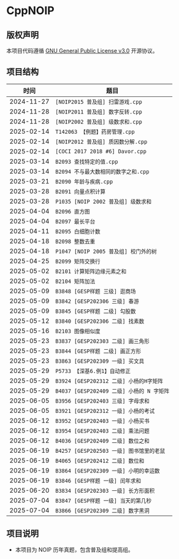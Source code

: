 # CppNOIP

## 版权声明

本项目代码遵循 [GNU General Public License v3.0](LICENSE) 开源协议。

## 项目结构

| <center>时间</center> | <center>题目</center>                |
| --------------------- | ------------------------------------ |
| 2024-11-27            | `[NOIP2015 普及组] 扫雷游戏.cpp`     |
| 2024-11-28            | `[NOIP2011 普及组] 数字反转.cpp`     |
| 2024-11-28            | `[NOIP2002 普及组] 级数求和.cpp`     |
| 2025-02-14            | `T142063 【例题】药房管理.cpp`       |
| 2025-02-14            | `[NOIP2012 普及组] 质因数分解.cpp`   |
| 2025-02-14            | `[COCI 2017 2018 #6] Davor.cpp`      |
| 2025-03-14            | `B2093 查找特定的值.cpp`             |
| 2025-03-14            | `B2094 不与最大数相同的数字之和.cpp` |
| 2025-03-21            | `B2090 年龄与疾病.cpp`               |
| 2025-03-28            | `B2091 向量点积计算`                 |
| 2025-03-28            | `P1035 [NOIP 2002 普及组] 级数求和`  |
| 2025-04-04            | `B2096 直方图`                       |
| 2025-04-04            | `B2097 最长平台`                     |
| 2025-04-11            | `B2095 白细胞计数`                   |
| 2025-04-18            | `B2098 整数去重`                    |
| 2025-04-18            | `P1047 [NOIP 2005 普及组] 校门外的树` |
| 2025-04-25            | `B2099 矩阵交换行`                   |
| 2025-05-02            | `B2101 计算矩阵边缘元素之和`           |
| 2025-05-02            | `B2104 矩阵加法`                     |
| 2025-05-09            | `B3848 [GESP样题 三级] 逛商场`        |
| 2025-05-09            | `B3842 [GESP202306 三级] 春游`       |
| 2025-05-09            | `B3845 [GESP样题 二级] 勾股数`        |
| 2025-05-12            | `B3840 [GESP202306 二级] 找素数`     |
| 2025-05-16            | `B2103 图像相似度`                   |
| 2025-05-23            | `B3837 [GESP202303 二级] 画三角形`   |
| 2025-05-23            | `B3844 [GESP样题 二级] 画正方形`      |
| 2025-05-23            | `B3863 [GESP202309 一级] 买文具`     |
| 2025-05-29            | `P5733 【深基6.例1】自动修正`         |
| 2025-05-29            | `B3924 [GESP202312 二级] 小杨的H字矩阵`|
| 2025-05-29            | `B4037 [GESP202409 二级] 小杨的 N 字矩阵`|
| 2025-06-05            | `B3956 [GESP202403 三级] 字母求和`    |
| 2025-06-05            | `B3921 [GESP202312 一级] 小杨的考试`  |
| 2025-06-12            | `B3952 [GESP202403 一级] 小杨买书`    |
| 2025-06-12            | `B3954 [GESP202403 二级] 乘法问题`    |
| 2025-06-12            | `B4036 [GESP202409 二级] 数位之和`    |
| 2025-06-19            | `B4257 [GESP202503 一级] 图书馆里的老鼠`|
| 2025-06-19            | `B4065 [GESP202412 二级] 数位和`      |
| 2025-06-19            | `B3864 [GESP202309 一级] 小明的幸运数` |
| 2025-06-19            | `B3846 [GESP样题 一级] 闰年求和`       |
| 2025-06-20            | `B3834 [GESP202303 一级] 长方形面积`   |
| 2025-07-04            | `B3847 [GESP样题 一级] 当天的第几秒`    |
| 2025-07-04            | `B3866 [GESP202309 二级] 数字黑洞`    |

## 项目说明

- 本项目为 NOIP 历年真题，包含普及组和提高组。
